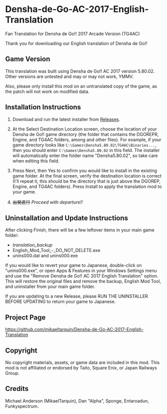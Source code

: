 # Densha-de-Go-AC-2017-English-Translation
Fan Translation for Densha de Go!! 2017 Arcade Version (TG4AC) 

Thank you for downloading our English translation of Densha de Go!!

## Game Version
This translation was built using Densha de Go!! AC 2017 version 5.80.02. Other versions are untested and may or may not work, YMMV.

Also, please only install this mod on an untranslated copy of the game, as the patch will not work on modified data.

## Installation Instructions

1. Download and run the latest installer from [Releases](https://github.com/mikaeltarquin/Densha-de-Go-AC-2017-English-Translation/releases).

2. At the Select Destination Location screen, choose the location of your Densha de Go!! game directory (the folder that contains the DGOREPR, Engine, and TG4AC folders, among and other files). For example, if your game directory looks like <code>C:\Games\Densha5.80.02\TG4AC\Binaries\...</code>, then you should enter <code>C:\Games\Densha5.80.02</code> in this field. The installer will automatically enter the folder name "Densha5.80.02", so take care when editing this field.

3. Press Next, then Yes to confirm you would like to install in the existing game folder. At the final screen, verify the destination location is correct (I'll repeat it, this should be the directory that is just above the DGOREP, Engine, and TG4AC folders). Press Install to apply the translation mod to your game.

3. ~~出発進行~~ _Proceed with departure!!_

## Uninstallation and Update Instructions
After clicking Finish, there will be a few leftover items in your main game folder:
- _translation_backup_<version number>
- English_Mod_Tool_-_DO_NOT_DELETE.exe
- unins000.dat and unins000.exe

If you would like to revert your game to Japanese, double-click on "unins000.exe", or open Apps & Features in your Windows Settings menu and use the "Remove Densha de Go!! AC 2017 English Translation" option. This will restore the original files and remove the backup, English Mod Tool, and uninstaller from your main game folder.

If you are updating to a new Release, please RUN THE UNINSTALLER BEFORE UPDATING to return your game to Japanese. 

## Project Page
https://github.com/mikaeltarquin/Densha-de-Go-AC-2017-English-Translation

## Copyright
No copyright materials, assets, or game data are included in this mod. This mod is not affiliated or endorsed by Taito, Square Enix, or Japan Railways Group.

## Credits
Michael Anderson (MikaelTarquin), Dan "Alpha", Sponge, Entaroadun, Funkyspectrum. 
